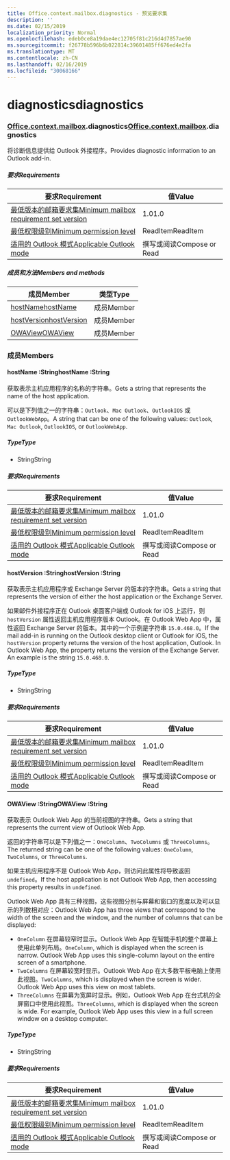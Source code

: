 ```yaml
---
title: Office.context.mailbox.diagnostics - 预览要求集
description: ''
ms.date: 02/15/2019
localization_priority: Normal
ms.openlocfilehash: edeb0ce8a19dae4ec12705f81c216d4d7857ae90
ms.sourcegitcommit: f26778b596b6b022814c39601485ff676ed4e2fa
ms.translationtype: MT
ms.contentlocale: zh-CN
ms.lasthandoff: 02/16/2019
ms.locfileid: "30068166"
---
```

# <a name="diagnostics"></a><span data-ttu-id="a0d73-102">diagnostics</span><span class="sxs-lookup"><span data-stu-id="a0d73-102">diagnostics</span></span>

### <a name="officeofficemdcontextofficecontextmdmailboxofficecontextmailboxmddiagnostics"></a><span data-ttu-id="a0d73-103">[Office](Office.md)[.context](Office.context.md)[.mailbox](Office.context.mailbox.md).diagnostics</span><span class="sxs-lookup"><span data-stu-id="a0d73-103">[Office](Office.md)[.context](Office.context.md)[.mailbox](Office.context.mailbox.md).diagnostics</span></span>

<span data-ttu-id="a0d73-104">将诊断信息提供给 Outlook 外接程序。</span><span class="sxs-lookup"><span data-stu-id="a0d73-104">Provides diagnostic information to an Outlook add-in.</span></span>

##### <a name="requirements"></a><span data-ttu-id="a0d73-105">要求</span><span class="sxs-lookup"><span data-stu-id="a0d73-105">Requirements</span></span>

|<span data-ttu-id="a0d73-106">要求</span><span class="sxs-lookup"><span data-stu-id="a0d73-106">Requirement</span></span>| <span data-ttu-id="a0d73-107">值</span><span class="sxs-lookup"><span data-stu-id="a0d73-107">Value</span></span>|
|---|---|
|[<span data-ttu-id="a0d73-108">最低版本的邮箱要求集</span><span class="sxs-lookup"><span data-stu-id="a0d73-108">Minimum mailbox requirement set version</span></span>](/office/dev/add-ins/reference/requirement-sets/outlook-api-requirement-sets)| <span data-ttu-id="a0d73-109">1.0</span><span class="sxs-lookup"><span data-stu-id="a0d73-109">1.0</span></span>|
|[<span data-ttu-id="a0d73-110">最低权限级别</span><span class="sxs-lookup"><span data-stu-id="a0d73-110">Minimum permission level</span></span>](https://docs.microsoft.com/outlook/add-ins/understanding-outlook-add-in-permissions)| <span data-ttu-id="a0d73-111">ReadItem</span><span class="sxs-lookup"><span data-stu-id="a0d73-111">ReadItem</span></span>|
|[<span data-ttu-id="a0d73-112">适用的 Outlook 模式</span><span class="sxs-lookup"><span data-stu-id="a0d73-112">Applicable Outlook mode</span></span>](https://docs.microsoft.com/outlook/add-ins/#extension-points)| <span data-ttu-id="a0d73-113">撰写或阅读</span><span class="sxs-lookup"><span data-stu-id="a0d73-113">Compose or Read</span></span>|

##### <a name="members-and-methods"></a><span data-ttu-id="a0d73-114">成员和方法</span><span class="sxs-lookup"><span data-stu-id="a0d73-114">Members and methods</span></span>

| <span data-ttu-id="a0d73-115">成员</span><span class="sxs-lookup"><span data-stu-id="a0d73-115">Member</span></span> | <span data-ttu-id="a0d73-116">类型</span><span class="sxs-lookup"><span data-stu-id="a0d73-116">Type</span></span> |
|--------|------|
| [<span data-ttu-id="a0d73-117">hostName</span><span class="sxs-lookup"><span data-stu-id="a0d73-117">hostName</span></span>](#hostname-string) | <span data-ttu-id="a0d73-118">成员</span><span class="sxs-lookup"><span data-stu-id="a0d73-118">Member</span></span> |
| [<span data-ttu-id="a0d73-119">hostVersion</span><span class="sxs-lookup"><span data-stu-id="a0d73-119">hostVersion</span></span>](#hostversion-string) | <span data-ttu-id="a0d73-120">成员</span><span class="sxs-lookup"><span data-stu-id="a0d73-120">Member</span></span> |
| [<span data-ttu-id="a0d73-121">OWAView</span><span class="sxs-lookup"><span data-stu-id="a0d73-121">OWAView</span></span>](#owaview-string) | <span data-ttu-id="a0d73-122">成员</span><span class="sxs-lookup"><span data-stu-id="a0d73-122">Member</span></span> |

### <a name="members"></a><span data-ttu-id="a0d73-123">成员</span><span class="sxs-lookup"><span data-stu-id="a0d73-123">Members</span></span>

####  <a name="hostname-string"></a><span data-ttu-id="a0d73-124">hostName :String</span><span class="sxs-lookup"><span data-stu-id="a0d73-124">hostName :String</span></span>

<span data-ttu-id="a0d73-125">获取表示主机应用程序的名称的字符串。</span><span class="sxs-lookup"><span data-stu-id="a0d73-125">Gets a string that represents the name of the host application.</span></span>

<span data-ttu-id="a0d73-126">可以是下列值之一的字符串：`Outlook`、`Mac Outlook`、`OutlookIOS` 或 `OutlookWebApp`。</span><span class="sxs-lookup"><span data-stu-id="a0d73-126">A string that can be one of the following values: `Outlook`, `Mac Outlook`, `OutlookIOS`, or `OutlookWebApp`.</span></span>

##### <a name="type"></a><span data-ttu-id="a0d73-127">Type</span><span class="sxs-lookup"><span data-stu-id="a0d73-127">Type</span></span>

*   <span data-ttu-id="a0d73-128">String</span><span class="sxs-lookup"><span data-stu-id="a0d73-128">String</span></span>

##### <a name="requirements"></a><span data-ttu-id="a0d73-129">要求</span><span class="sxs-lookup"><span data-stu-id="a0d73-129">Requirements</span></span>

|<span data-ttu-id="a0d73-130">要求</span><span class="sxs-lookup"><span data-stu-id="a0d73-130">Requirement</span></span>| <span data-ttu-id="a0d73-131">值</span><span class="sxs-lookup"><span data-stu-id="a0d73-131">Value</span></span>|
|---|---|
|[<span data-ttu-id="a0d73-132">最低版本的邮箱要求集</span><span class="sxs-lookup"><span data-stu-id="a0d73-132">Minimum mailbox requirement set version</span></span>](/office/dev/add-ins/reference/requirement-sets/outlook-api-requirement-sets)| <span data-ttu-id="a0d73-133">1.0</span><span class="sxs-lookup"><span data-stu-id="a0d73-133">1.0</span></span>|
|[<span data-ttu-id="a0d73-134">最低权限级别</span><span class="sxs-lookup"><span data-stu-id="a0d73-134">Minimum permission level</span></span>](https://docs.microsoft.com/outlook/add-ins/understanding-outlook-add-in-permissions)| <span data-ttu-id="a0d73-135">ReadItem</span><span class="sxs-lookup"><span data-stu-id="a0d73-135">ReadItem</span></span>|
|[<span data-ttu-id="a0d73-136">适用的 Outlook 模式</span><span class="sxs-lookup"><span data-stu-id="a0d73-136">Applicable Outlook mode</span></span>](https://docs.microsoft.com/outlook/add-ins/#extension-points)| <span data-ttu-id="a0d73-137">撰写或阅读</span><span class="sxs-lookup"><span data-stu-id="a0d73-137">Compose or Read</span></span>|

####  <a name="hostversion-string"></a><span data-ttu-id="a0d73-138">hostVersion :String</span><span class="sxs-lookup"><span data-stu-id="a0d73-138">hostVersion :String</span></span>

<span data-ttu-id="a0d73-139">获取表示主机应用程序或 Exchange Server 的版本的字符串。</span><span class="sxs-lookup"><span data-stu-id="a0d73-139">Gets a string that represents the version of either the host application or the Exchange Server.</span></span>

<span data-ttu-id="a0d73-p101">如果邮件外接程序正在 Outlook 桌面客户端或 Outlook for iOS 上运行，则 `hostVersion` 属性返回主机应用程序版本 Outlook。在 Outlook Web App 中，属性返回 Exchange Server 的版本。其中的一个示例是字符串 `15.0.468.0`。</span><span class="sxs-lookup"><span data-stu-id="a0d73-p101">If the mail add-in is running on the Outlook desktop client or Outlook for iOS, the `hostVersion` property returns the version of the host application, Outlook. In Outlook Web App, the property returns the version of the Exchange Server. An example is the string `15.0.468.0`.</span></span>

##### <a name="type"></a><span data-ttu-id="a0d73-143">Type</span><span class="sxs-lookup"><span data-stu-id="a0d73-143">Type</span></span>

*   <span data-ttu-id="a0d73-144">String</span><span class="sxs-lookup"><span data-stu-id="a0d73-144">String</span></span>

##### <a name="requirements"></a><span data-ttu-id="a0d73-145">要求</span><span class="sxs-lookup"><span data-stu-id="a0d73-145">Requirements</span></span>

|<span data-ttu-id="a0d73-146">要求</span><span class="sxs-lookup"><span data-stu-id="a0d73-146">Requirement</span></span>| <span data-ttu-id="a0d73-147">值</span><span class="sxs-lookup"><span data-stu-id="a0d73-147">Value</span></span>|
|---|---|
|[<span data-ttu-id="a0d73-148">最低版本的邮箱要求集</span><span class="sxs-lookup"><span data-stu-id="a0d73-148">Minimum mailbox requirement set version</span></span>](/office/dev/add-ins/reference/requirement-sets/outlook-api-requirement-sets)| <span data-ttu-id="a0d73-149">1.0</span><span class="sxs-lookup"><span data-stu-id="a0d73-149">1.0</span></span>|
|[<span data-ttu-id="a0d73-150">最低权限级别</span><span class="sxs-lookup"><span data-stu-id="a0d73-150">Minimum permission level</span></span>](https://docs.microsoft.com/outlook/add-ins/understanding-outlook-add-in-permissions)| <span data-ttu-id="a0d73-151">ReadItem</span><span class="sxs-lookup"><span data-stu-id="a0d73-151">ReadItem</span></span>|
|[<span data-ttu-id="a0d73-152">适用的 Outlook 模式</span><span class="sxs-lookup"><span data-stu-id="a0d73-152">Applicable Outlook mode</span></span>](https://docs.microsoft.com/outlook/add-ins/#extension-points)| <span data-ttu-id="a0d73-153">撰写或阅读</span><span class="sxs-lookup"><span data-stu-id="a0d73-153">Compose or Read</span></span>|

####  <a name="owaview-string"></a><span data-ttu-id="a0d73-154">OWAView :String</span><span class="sxs-lookup"><span data-stu-id="a0d73-154">OWAView :String</span></span>

<span data-ttu-id="a0d73-155">获取表示 Outlook Web App 的当前视图的字符串。</span><span class="sxs-lookup"><span data-stu-id="a0d73-155">Gets a string that represents the current view of Outlook Web App.</span></span>

<span data-ttu-id="a0d73-156">返回的字符串可以是下列值之一：`OneColumn`、`TwoColumns` 或 `ThreeColumns`。</span><span class="sxs-lookup"><span data-stu-id="a0d73-156">The returned string can be one of the following values: `OneColumn`, `TwoColumns`, or `ThreeColumns`.</span></span>

<span data-ttu-id="a0d73-157">如果主机应用程序不是 Outlook Web App，则访问此属性将导致返回 `undefined`。</span><span class="sxs-lookup"><span data-stu-id="a0d73-157">If the host application is not Outlook Web App, then accessing this property results in `undefined`.</span></span>

<span data-ttu-id="a0d73-158">Outlook Web App 具有三种视图，这些视图分别与屏幕和窗口的宽度以及可以显示的列数相对应：</span><span class="sxs-lookup"><span data-stu-id="a0d73-158">Outlook Web App has three views that correspond to the width of the screen and the window, and the number of columns that can be displayed:</span></span>

*   <span data-ttu-id="a0d73-p102">`OneColumn` 在屏幕较窄时显示。Outlook Web App 在智能手机的整个屏幕上使用此单列布局。</span><span class="sxs-lookup"><span data-stu-id="a0d73-p102">`OneColumn`, which is displayed when the screen is narrow. Outlook Web App uses this single-column layout on the entire screen of a smartphone.</span></span>
*   <span data-ttu-id="a0d73-p103">`TwoColumns` 在屏幕较宽时显示。Outlook Web App 在大多数平板电脑上使用此视图。</span><span class="sxs-lookup"><span data-stu-id="a0d73-p103">`TwoColumns`, which is displayed when the screen is wider. Outlook Web App uses this view on most tablets.</span></span>
*   <span data-ttu-id="a0d73-p104">`ThreeColumns` 在屏幕为宽屏时显示。例如，Outlook Web App 在台式机的全屏窗口中使用此视图。</span><span class="sxs-lookup"><span data-stu-id="a0d73-p104">`ThreeColumns`, which is displayed when the screen is wide. For example, Outlook Web App uses this view in a full screen window on a desktop computer.</span></span>

##### <a name="type"></a><span data-ttu-id="a0d73-165">Type</span><span class="sxs-lookup"><span data-stu-id="a0d73-165">Type</span></span>

*   <span data-ttu-id="a0d73-166">String</span><span class="sxs-lookup"><span data-stu-id="a0d73-166">String</span></span>

##### <a name="requirements"></a><span data-ttu-id="a0d73-167">要求</span><span class="sxs-lookup"><span data-stu-id="a0d73-167">Requirements</span></span>

|<span data-ttu-id="a0d73-168">要求</span><span class="sxs-lookup"><span data-stu-id="a0d73-168">Requirement</span></span>| <span data-ttu-id="a0d73-169">值</span><span class="sxs-lookup"><span data-stu-id="a0d73-169">Value</span></span>|
|---|---|
|[<span data-ttu-id="a0d73-170">最低版本的邮箱要求集</span><span class="sxs-lookup"><span data-stu-id="a0d73-170">Minimum mailbox requirement set version</span></span>](/office/dev/add-ins/reference/requirement-sets/outlook-api-requirement-sets)| <span data-ttu-id="a0d73-171">1.0</span><span class="sxs-lookup"><span data-stu-id="a0d73-171">1.0</span></span>|
|[<span data-ttu-id="a0d73-172">最低权限级别</span><span class="sxs-lookup"><span data-stu-id="a0d73-172">Minimum permission level</span></span>](https://docs.microsoft.com/outlook/add-ins/understanding-outlook-add-in-permissions)| <span data-ttu-id="a0d73-173">ReadItem</span><span class="sxs-lookup"><span data-stu-id="a0d73-173">ReadItem</span></span>|
|[<span data-ttu-id="a0d73-174">适用的 Outlook 模式</span><span class="sxs-lookup"><span data-stu-id="a0d73-174">Applicable Outlook mode</span></span>](https://docs.microsoft.com/outlook/add-ins/#extension-points)| <span data-ttu-id="a0d73-175">撰写或阅读</span><span class="sxs-lookup"><span data-stu-id="a0d73-175">Compose or Read</span></span>|
